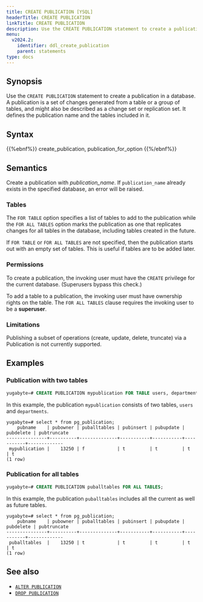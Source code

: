 ```yaml
---
title: CREATE PUBLICATION [YSQL]
headerTitle: CREATE PUBLICATION
linkTitle: CREATE PUBLICATION
description: Use the CREATE PUBLICATION statement to create a publication in a database.
menu:
  v2024.2:
    identifier: ddl_create_publication
    parent: statements
type: docs
---
```


## Synopsis

Use the `CREATE PUBLICATION` statement to create a publication in a database. A publication is a set of changes generated from a table or a group of tables, and might also be described as a change set or replication set. It defines the publication name and the tables included in it.

## Syntax

{{%ebnf%}}
  create_publication,
  publication_for_option
{{%/ebnf%}}

## Semantics

Create a publication with *publication_name*. If `publication_name` already exists in the specified database, an error will be raised.

### Tables

The `FOR TABLE` option specifies a list of tables to add to the publication while the `FOR ALL TABLES` option marks the publication as one that replicates changes for all tables in the database, including tables created in the future.

If `FOR TABLE` or `FOR ALL TABLES` are not specified, then the publication starts out with an empty set of tables. This is useful if tables are to be added later.

### Permissions

To create a publication, the invoking user must have the `CREATE` privilege for the current database. (Superusers bypass this check.)

To add a table to a publication, the invoking user must have ownership rights on the table. The `FOR ALL TABLES` clause requires the invoking user to be a **superuser**.

### Limitations

Publishing a subset of operations (create, update, delete, truncate) via a Publication is not currently supported.

## Examples

### Publication with two tables

```sql
yugabyte=# CREATE PUBLICATION mypublication FOR TABLE users, departments;
```

In this example, the publication `mypublication` consists of two tables, `users` and `departments`.

```sql{.nocopy}
yugabyte=# select * from pg_publication;
    pubname    | pubowner | puballtables | pubinsert | pubupdate | pubdelete | pubtruncate
---------------+----------+--------------+-----------+-----------+-----------+-------------
 mypublication |    13250 | f            | t         | t         | t         | t
(1 row)
```

### Publication for all tables

```sql
yugabyte=# CREATE PUBLICATION puballtables FOR ALL TABLES;
```

In this example, the publication `puballtables` includes all the current as well as future tables.

```sql{.nocopy}
yugabyte=# select * from pg_publication;
    pubname    | pubowner | puballtables | pubinsert | pubupdate | pubdelete | pubtruncate
---------------+----------+--------------+-----------+-----------+-----------+-------------
 puballtables  |    13250 | t            | t         | t         | t         | t
(1 row)
```

## See also

- [`ALTER PUBLICATION`](../ddl_alter_publication)
- [`DROP PUBLICATION`](../ddl_drop_publication)
